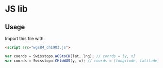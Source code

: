 # JS lib

## Usage

Import this file with:

```html
<script src="wgs84_ch1903.js">
```

```js
var coords = Swisstopo.WGStoCH(lat, lng); // coords = [y, x]
var coords = Swisstopo.CHtoWGS(y, x); // coords = [longitude, latitude]
```
